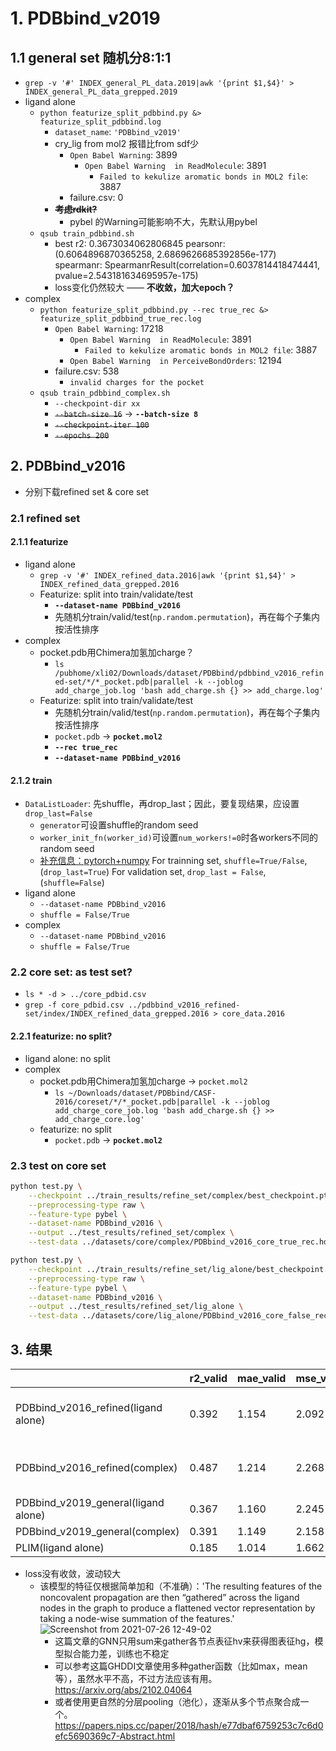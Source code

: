 # 1. PDBbind_v2019
## 1.1 general set 随机分8:1:1
- `grep -v '#' INDEX_general_PL_data.2019|awk '{print $1,$4}' > INDEX_general_PL_data_grepped.2019`
- ligand alone
    - `python featurize_split_pdbbind.py &> featurize_split_pdbbind.log`
        - `dataset_name`: `'PDBbind_v2019'`
        - cry_lig from mol2 报错比from sdf少
            - `Open Babel Warning`: 3899
                - `Open Babel Warning  in ReadMolecule`: 3891
                    - `Failed to kekulize aromatic bonds in MOL2 file`: 3887
            - failure.csv: 0
        - ~~**考虑rdkit?**~~
            - pybel 的Warning可能影响不大，先默认用pybel
    - `qsub train_pdbbind.sh`
        - best r2: 0.3673034062806845 pearsonr: (0.6064896870365258, 2.6869626685392856e-177) spearmanr: SpearmanrResult(correlation=0.6037814418474441, pvalue=2.543181634695957e-175)
        - loss变化仍然较大 —— **不收敛，加大epoch？**
- complex
    - `python featurize_split_pdbbind.py --rec true_rec &> featurize_split_pdbbind_true_rec.log`
        - `Open Babel Warning`: 17218
            - `Open Babel Warning  in ReadMolecule`: 3891
                - `Failed to kekulize aromatic bonds in MOL2 file`: 3887
            - `Open Babel Warning  in PerceiveBondOrders`: 12194
        - failure.csv: 538
            - `invalid charges for the pocket`
    - `qsub train_pdbbind_complex.sh`
        - `--checkpoint-dir xx`
        - ~~`--batch-size 16`~~ -> **`--batch-size 8`**
        - ~~`--checkpoint-iter 100`~~
        - ~~`--epochs 200`~~
## 2. PDBbind_v2016
- 分别下载refined set & core set
### 2.1 refined set
#### 2.1.1 featurize
- ligand alone
    - `grep -v '#' INDEX_refined_data.2016|awk '{print $1,$4}' > INDEX_refined_data_grepped.2016`
    - Featurize: split into train/validate/test
        - **`--dataset-name PDBbind_v2016`**
        - 先随机分train/valid/test(`np.random.permutation`)，再在每个子集内按活性排序
- complex
    - pocket.pdb用Chimera加氢加charge？
        - `ls /pubhome/xli02/Downloads/dataset/PDBbind/pdbbind_v2016_refined-set/*/*_pocket.pdb|parallel -k --joblog add_charge_job.log 'bash add_charge.sh {} >> add_charge.log'`
    - Featurize: split into train/validate/test
        - 先随机分train/valid/test(`np.random.permutation`)，再在每个子集内按活性排序
        - `pocket.pdb` -> **`pocket.mol2`**
        - **`--rec true_rec`**
        - **`--dataset-name PDBbind_v2016`**
#### 2.1.2 train
- `DataListLoader`: 先shuffle，再drop_last；因此，要复现结果，应设置`drop_last=False`
    - `generator`可设置shuffle的random seed
    - `worker_init_fn(worker_id)`可设置`num_workers!=0`时各workers不同的random seed
    - [补充信息：pytorch+numpy](https://tanelp.github.io/posts/a-bug-that-plagues-thousands-of-open-source-ml-projects/)
For trainning set, `shuffle=True/False`,(`drop_last=True`)
For validation set, `drop_last = False`, (`shuffle=False`)
- ligand alone
    - `--dataset-name PDBbind_v2016`
    - `shuffle = False/True`
- complex
    - `--dataset-name PDBbind_v2016`
    - `shuffle = False/True`
### 2.2 core set: as test set?
- `ls * -d > ../core_pdbid.csv`
- `grep -f core_pdbid.csv ../pdbbind_v2016_refined-set/index/INDEX_refined_data_grepped.2016 > core_data.2016`
#### 2.2.1 featurize: no split?
- ligand alone: no split
- complex
    - pocket.pdb用Chimera加氢加charge -> `pocket.mol2`
        - `ls ~/Downloads/dataset/PDBbind/CASF-2016/coreset/*/*_pocket.pdb|parallel -k --joblog add_charge_core_job.log 'bash add_charge.sh {} >> add_charge_core.log'`
    - featurize: no split
        - `pocket.pdb` -> **`pocket.mol2`**
### 2.3 test on core set
```bash
python test.py \
    --checkpoint ../train_results/refine_set/complex/best_checkpoint.pth \
    --preprocessing-type raw \
    --feature-type pybel \
    --dataset-name PDBbind_v2016 \
    --output ../test_results/refined_set/complex \
    --test-data ../datasets/core/complex/PDBbind_v2016_core_true_rec.hdf &> test_complex.log
```

```bash
python test.py \
    --checkpoint ../train_results/refine_set/lig_alone/best_checkpoint.pth \
    --preprocessing-type raw \
    --feature-type pybel \
    --dataset-name PDBbind_v2016 \
    --output ../test_results/refined_set/lig_alone \
    --test-data ../datasets/core/lig_alone/PDBbind_v2016_core_false_rec.hdf &> test_lig_alone.log
```
## 3. 结果

||r2_valid|mae_valid|mse_valid|pearsonr_valid|spearmanr_valid|r2_test|mae_test|mse_test|pearsonr_test|spearmanr_test|loss|
|--|--|--|--|--|--|--|--|--|--|--|--|
|PDBbind_v2016_refined(ligand alone)|0.392|1.154|2.092|0.626|0.619|0.374|1.384|2.948|0.632|0.626|![total_loss](https://user-images.githubusercontent.com/54713559/126934369-b4582390-93ca-4950-98ba-aa840caf24c4.png) ![loss_y_10](https://user-images.githubusercontent.com/54713559/126934403-361e6c1f-32f1-4f7e-b052-02c81a648da9.png) ![loss_y_10_x_tail1000](https://user-images.githubusercontent.com/54713559/126934432-b37e74cb-ea43-423a-a86c-891093aec6df.png)|
|PDBbind_v2016_refined(complex)|0.487|1.214|2.268|0.698|0.698|0.523|1.199|2.246|0.742|0.751|![loss_total](https://user-images.githubusercontent.com/54713559/126934149-300e3de8-98a5-4bbf-a963-19d0664d2b49.png) ![loss_y_10](https://user-images.githubusercontent.com/54713559/126934310-65230241-3fac-4142-b4e0-f0f99cf293b8.png) ![loss_y_10_x_tail1000](https://user-images.githubusercontent.com/54713559/126934259-aa422e5a-a798-4712-9d21-820e16e054e6.png)|
|PDBbind_v2019_general(ligand alone)|0.367|1.160|2.245|0.606|0.604|||||||
|PDBbind_v2019_general(complex)|0.391|1.149|2.158|0.642|0.649|||||||
|PLIM(ligand alone)|0.185|1.014|1.662|0.434|0.404|||||||
- loss没有收敛，波动较大
    - 该模型的特征仅根据简单加和（不准确）：'The resulting features of the noncovalent propagation are then “gathered” across the ligand nodes in the graph to produce
a flattened vector representation by taking a node-wise summation of the features.'   
    ![Screenshot from 2021-07-26 12-49-02](https://user-images.githubusercontent.com/54713559/126934592-76d03903-25d4-49f9-a002-56682a503b7f.png)
        - 这篇文章的GNN只用sum来gather各节点表征hv来获得图表征hg，模型拟合能力差，训练也不稳定
        - 可以参考这篇GHDDI文章使用多种gather函数（比如max，mean等），虽然水平不高，不过方法应该有用。https://arxiv.org/abs/2102.04064
        - 或者使用更自然的分层pooling（池化），逐渐从多个节点聚合成一个。https://papers.nips.cc/paper/2018/hash/e77dbaf6759253c7c6d0efc5690369c7-Abstract.html
